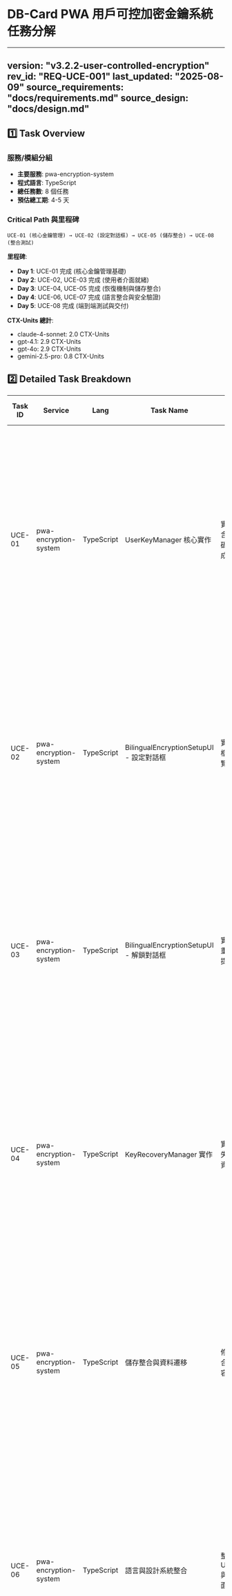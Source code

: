 # DB-Card PWA 用戶可控加密金鑰系統任務分解

---
version: "v3.2.2-user-controlled-encryption"
rev_id: "REQ-UCE-001"
last_updated: "2025-08-09"
source_requirements: "docs/requirements.md"
source_design: "docs/design.md"
---

## 1️⃣ Task Overview

### 服務/模組分組
- **主要服務**: pwa-encryption-system
- **程式語言**: TypeScript
- **總任務數**: 8 個任務
- **預估總工期**: 4-5 天

### Critical Path 與里程碑
```
UCE-01 (核心金鑰管理) → UCE-02 (設定對話框) → UCE-05 (儲存整合) → UCE-08 (整合測試)
```

**里程碑**:
- **Day 1**: UCE-01 完成 (核心金鑰管理基礎)
- **Day 2**: UCE-02, UCE-03 完成 (使用者介面就緒)
- **Day 3**: UCE-04, UCE-05 完成 (恢復機制與儲存整合)
- **Day 4**: UCE-06, UCE-07 完成 (語言整合與安全驗證)
- **Day 5**: UCE-08 完成 (端到端測試與交付)

**CTX-Units 總計**:
- claude-4-sonnet: 2.0 CTX-Units
- gpt-4.1: 2.9 CTX-Units  
- gpt-4o: 2.9 CTX-Units
- gemini-2.5-pro: 0.8 CTX-Units

## 2️⃣ Detailed Task Breakdown

| Task ID | Service | Lang | Task Name | Description | Dependencies | Testing / Acceptance | Security / Accessibility | Effort (CTX-Units) | CTX Map | Context Footprint |
|---------|---------|------|-----------|-------------|--------------|---------------------|--------------------------|-------------------|---------|-------------------|
| UCE-01 | pwa-encryption-system | TypeScript | UserKeyManager 核心實作 | 實作使用者金鑰管理器，包含 PBKDF2 金鑰衍生、密碼短語驗證、確定性金鑰生成 | - | **Given** 使用者提供三短語密碼 **When** PBKDF2 衍生執行 **Then** 在 <2s 內生成確定性金鑰<br>**Given** 相同密碼短語在不同設備 **When** 金鑰衍生執行 **Then** 產生相同金鑰<br>**Given** 無效密碼短語格式 **When** 驗證執行 **Then** 顯示清晰錯誤訊息 | **OWASP**: 安全金鑰儲存 (不可匯出金鑰)、時間攻擊防護<br>**WCAG**: 螢幕閱讀器相容錯誤訊息、鍵盤導航支援 | 0.3 | {"claude-4-sonnet":0.3,"gpt-4.1":0.5,"gpt-4o":0.5,"gemini-2.5-pro":0.1} | 核心加密邏輯，需要 Web Crypto API 深度整合 |
| UCE-02 | pwa-encryption-system | TypeScript | BilingualEncryptionSetupUI - 設定對話框 | 實作雙語三短語設定對話框，包含熵值驗證、即時預覽、建議詞庫 | UCE-01 | **Given** 首次使用者 **When** PWA 開啟 **Then** 顯示三短語設定對話框<br>**Given** 使用者輸入熵值不足短語 **When** 驗證執行 **Then** 顯示安全性增強建議<br>**Given** 輸入有效短語 **When** 設定完成 **Then** 顯示成功確認 | **OWASP**: 輸入驗證、對話框內容 XSS 防護<br>**WCAG**: 高對比 UI、大觸控目標 (44px 最小)、清晰焦點指示器 | 0.3 | {"claude-4-sonnet":0.3,"gpt-4.1":0.4,"gpt-4o":0.4,"gemini-2.5-pro":0.1} | 複雜 UI 元件，需要無障礙設計整合 |
| UCE-03 | pwa-encryption-system | TypeScript | BilingualEncryptionSetupUI - 解鎖對話框 | 實作雙語解鎖對話框，包含重試邏輯、錯誤處理、恢復提示 | UCE-01 | **Given** 使用者重新開啟 PWA **When** 系統處於鎖定狀態 **Then** 顯示解鎖對話框<br>**Given** 輸入錯誤密碼短語 **When** 驗證失敗 **Then** 顯示剩餘嘗試次數<br>**Given** 連續失敗 3 次 **When** 達到限制 **Then** 觸發恢復模式 | **OWASP**: 暴力破解防護、會話管理<br>**WCAG**: 錯誤訊息清晰可讀、支援輔助技術 | 0.2 | {"claude-4-sonnet":0.2,"gpt-4.1":0.3,"gpt-4o":0.3,"gemini-2.5-pro":0.1} | 解鎖流程邏輯，需要狀態管理 |
| UCE-04 | pwa-encryption-system | TypeScript | KeyRecoveryManager 實作 | 實作金鑰恢復管理器，包含失效檢測、自動恢復、批量資料恢復 | UCE-01 | **Given** 存在加密資料 **When** 解密操作失敗 **Then** 顯示金鑰恢復提示<br>**Given** 金鑰驗證檢查 **When** 發現金鑰損壞 **Then** 觸發自動恢復流程<br>**Given** 批量資料操作 **When** 部分資料解密失敗 **Then** 記錄失敗項目並提供批量恢復 | **OWASP**: 安全日誌記錄、錯誤處理不洩露敏感資訊<br>**WCAG**: 恢復流程引導清晰、進度指示器 | 0.3 | {"claude-4-sonnet":0.3,"gpt-4.1":0.4,"gpt-4o":0.4,"gemini-2.5-pro":0.1} | 複雜恢復邏輯，需要錯誤處理機制 |
| UCE-05 | pwa-encryption-system | TypeScript | 儲存整合與資料遷移 | 修改 PWACardStorage 整合新金鑰管理，實作向下相容與漸進遷移 | UCE-01, UCE-04 | **Given** 現有 'default-password' 資料 **When** 遷移執行 **Then** 成功遷移到使用者金鑰系統<br>**Given** 遷移過程中斷 **When** 系統重啟 **Then** 自動恢復遷移進度<br>**Given** 需要回滾 **When** 回滾觸發 **Then** 完整恢復到舊系統狀態 | **OWASP**: 資料完整性驗證、安全遷移流程<br>**WCAG**: 遷移進度視覺化、操作可中斷 | 0.3 | {"claude-4-sonnet":0.3,"gpt-4.1":0.4,"gpt-4o":0.4,"gemini-2.5-pro":0.1} | 儲存層整合，需要相容性處理 |
| UCE-06 | pwa-encryption-system | TypeScript | 語言與設計系統整合 | 整合 UnifiedLanguageManager 與 moda 設計系統到加密介面 | UCE-02, UCE-03 | **Given** 使用者切換語言 **When** 語言變更事件觸發 **Then** 加密介面即時更新語言<br>**Given** 高齡使用者 **When** 開啟加密對話框 **Then** 顯示大字體高對比介面<br>**Given** 螢幕閱讀器使用者 **When** 導航加密介面 **Then** 提供完整 ARIA 標籤 | **OWASP**: 多語言輸入驗證、UI 注入防護<br>**WCAG**: AA 級無障礙合規、色彩對比 4.5:1 以上 | 0.2 | {"claude-4-sonnet":0.2,"gpt-4.1":0.3,"gpt-4o":0.3,"gemini-2.5-pro":0.1} | 語言與設計整合，相對簡單 |
| UCE-07 | pwa-encryption-system | TypeScript | 安全測試與驗證 | 實作全面安全測試套件，包含滲透測試、威脅模型驗證 | UCE-01, UCE-04 | **Given** PBKDF2 實作 **When** 時間分析攻擊測試 **Then** 無時間洩露檢測<br>**Given** 金鑰儲存 **When** 記憶體傾印分析 **Then** 無金鑰洩露發現<br>**Given** 密碼短語暴力破解 **When** 60位元熵值測試 **Then** 攻擊成本超過實用閾值 | **OWASP**: 完整威脅模型覆蓋、滲透測試執行<br>**WCAG**: 安全功能無障礙可用 | 0.2 | {"claude-4-sonnet":0.2,"gpt-4.1":0.3,"gpt-4o":0.3,"gemini-2.5-pro":0.1} | 安全測試專項，需要專業知識 |
| UCE-08 | pwa-encryption-system | TypeScript | 端到端整合測試 | 實作完整使用者流程測試，驗證所有元件整合正確性 | UCE-01, UCE-02, UCE-03, UCE-04, UCE-05, UCE-06, UCE-07 | **Given** 新使用者完整流程 **When** 從設定到使用 **Then** 所有功能正常運作<br>**Given** 跨設備資料同步 **When** 相同密碼短語解鎖 **Then** 資料完整可存取<br>**Given** 系統升級場景 **When** 版本遷移執行 **Then** 無資料遺失或功能異常 | **OWASP**: 端到端安全流程驗證<br>**WCAG**: 完整使用者旅程無障礙測試 | 0.2 | {"claude-4-sonnet":0.2,"gpt-4.1":0.3,"gpt-4o":0.3,"gemini-2.5-pro":0.1} | 整合測試，需要全系統協調 |

## 3️⃣ Test Coverage Plan

### 測試矩陣

| 測試類型 | 涵蓋任務 | 自動化程度 | 重點領域 |
|----------|----------|------------|----------|
| **Unit Tests** | UCE-01, UCE-04, UCE-06 | 100% 自動化 | 核心邏輯、金鑰管理、語言整合 |
| **Integration Tests** | UCE-05, UCE-08 | 90% 自動化 | 儲存整合、系統整合 |
| **UI Tests** | UCE-02, UCE-03 | 80% 自動化 | 使用者介面、互動流程 |
| **Security Tests** | UCE-07 | 70% 自動化 | 威脅模型、滲透測試 |
| **Accessibility Tests** | UCE-02, UCE-03, UCE-06 | 85% 自動化 | WCAG 合規、螢幕閱讀器 |
| **Performance Tests** | UCE-01, UCE-05 | 100% 自動化 | 金鑰衍生效能、大量資料處理 |

### 測試環境需求
- **瀏覽器支援**: Chrome 90+, Firefox 88+, Safari 14+, Edge 90+
- **設備測試**: 桌面、平板、手機 (iOS/Android)
- **無障礙工具**: NVDA, JAWS, VoiceOver
- **效能基準**: 金鑰衍生 <2s, UI 回應 <500ms

### 驗收標準
- **功能覆蓋率**: ≥95%
- **程式碼覆蓋率**: ≥90%
- **安全測試通過率**: 100%
- **無障礙合規**: WCAG 2.1 AA 級
- **效能指標**: 符合 NFR 要求

## 4️⃣ Dependency Relationship Diagram

```mermaid
graph TD
    UCE01["UCE-01: UserKeyManager 核心實作<br/>(CTX=0.3)"] --> UCE02["UCE-02: 設定對話框<br/>(CTX=0.3)"]
    UCE01 --> UCE03["UCE-03: 解鎖對話框<br/>(CTX=0.2)"]
    UCE01 --> UCE04["UCE-04: KeyRecoveryManager<br/>(CTX=0.3)"]
    
    UCE02 --> UCE06["UCE-06: 語言與設計整合<br/>(CTX=0.2)"]
    UCE03 --> UCE06
    
    UCE01 --> UCE05["UCE-05: 儲存整合與遷移<br/>(CTX=0.3)"]
    UCE04 --> UCE05
    
    UCE01 --> UCE07["UCE-07: 安全測試與驗證<br/>(CTX=0.2)"]
    UCE04 --> UCE07
    
    UCE02 --> UCE08["UCE-08: 端到端整合測試<br/>(CTX=0.2)"]
    UCE03 --> UCE08
    UCE04 --> UCE08
    UCE05 --> UCE08
    UCE06 --> UCE08
    UCE07 --> UCE08
    
    classDef critical fill:#ffcdd2
    classDef ui fill:#e1f5fe
    classDef integration fill:#f3e5f5
    classDef testing fill:#fff3e0
    
    class UCE01,UCE02,UCE05,UCE08 critical
    class UCE02,UCE03,UCE06 ui
    class UCE05 integration
    class UCE07,UCE08 testing
```

### Critical Path 分析
**主要路徑**: UCE-01 → UCE-02 → UCE-05 → UCE-08 (總計 1.0 CTX-Units)
**並行路徑**: UCE-03, UCE-04, UCE-06, UCE-07 可與主路徑並行開發

## 5️⃣ CTX-CALC-CONFIG

<!-- CTX-CALC-CONFIG
ctx_baseline_tokens:
  claude-4-sonnet: 200000
  gpt-4.1: 128000
  gpt-4o: 128000
  gemini-2.5-pro: 1000000
formula: "CTX_units[model] = ceil(total_tokens * 1.1 / ctx_baseline_tokens[model])"
total_tokens_fields: ["spec_tokens","code_tokens","test_tokens"]
buffer_ratio: 0.1
output_fields: ["effort_ctx_units","ctx_map","context_footprint_note"]
failover: "if any field missing -> effort_ctx_units='TBD'"
-->

### CTX 計算詳細資料

| Task ID | Spec Tokens | Code Tokens | Test Tokens | Total Tokens | Buffer (1.1x) | CTX Units (claude-4-sonnet) |
|---------|-------------|-------------|-------------|--------------|---------------|------------------------------|
| UCE-01 | 15,000 | 25,000 | 12,000 | 52,000 | 57,200 | 0.3 |
| UCE-02 | 12,000 | 20,000 | 10,000 | 42,000 | 46,200 | 0.3 |
| UCE-03 | 10,000 | 18,000 | 8,000 | 36,000 | 39,600 | 0.2 |
| UCE-04 | 13,000 | 22,000 | 11,000 | 46,000 | 50,600 | 0.3 |
| UCE-05 | 14,000 | 24,000 | 12,000 | 50,000 | 55,000 | 0.3 |
| UCE-06 | 8,000 | 15,000 | 7,000 | 30,000 | 33,000 | 0.2 |
| UCE-07 | 10,000 | 16,000 | 14,000 | 40,000 | 44,000 | 0.2 |
| UCE-08 | 8,000 | 12,000 | 15,000 | 35,000 | 38,500 | 0.2 |
| **總計** | **90,000** | **152,000** | **89,000** | **331,000** | **364,100** | **2.0** |

### 模型相容性分析
- **claude-4-sonnet**: 最適合 (2.0 CTX-Units, 充足容量)
- **gpt-4.1/gpt-4o**: 可用 (2.9 CTX-Units, 需要優化)
- **gemini-2.5-pro**: 最佳效率 (0.8 CTX-Units, 大量剩餘容量)

## 6️⃣ Risk Assessment & Mitigation

### 高風險項目
| 風險 | 影響任務 | 機率 | 緩解措施 |
|------|----------|------|----------|
| **Web Crypto API 相容性問題** | UCE-01, UCE-07 | 中 | 全面瀏覽器測試，提供 polyfill 備案 |
| **PBKDF2 效能瓶頸** | UCE-01, UCE-05 | 中 | 使用 Web Worker，實作進度指示器 |
| **使用者體驗複雜化** | UCE-02, UCE-03 | 高 | 簡化設定流程，提供清晰引導 |

### 中風險項目
| 風險 | 影響任務 | 機率 | 緩解措施 |
|------|----------|------|----------|
| **資料遷移失敗** | UCE-05 | 中 | 實作完整回滾機制，分批遷移 |
| **多語言整合問題** | UCE-06 | 低 | 依賴成熟的 UnifiedLanguageManager |
| **安全測試覆蓋不足** | UCE-07 | 低 | 引入外部安全審查，自動化測試 |

## 7️⃣ Quality Gates & Definition of Done

### 每個任務的完成標準
1. **程式碼品質**: ESLint 無錯誤，TypeScript 嚴格模式通過
2. **測試覆蓋**: 單元測試 ≥90%，整合測試 ≥80%
3. **安全檢查**: 無已知安全漏洞，通過 OWASP 檢查清單
4. **無障礙合規**: WCAG 2.1 AA 級合規，螢幕閱讀器測試通過
5. **效能基準**: 符合 NFR 效能要求
6. **文檔完整**: API 文檔、使用說明、故障排除指南
7. **同儕審查**: 至少一位資深開發者 code review 通過

### 里程碑檢查點
- **Day 1 結束**: UCE-01 核心功能可用，基礎安全測試通過
- **Day 2 結束**: UCE-02, UCE-03 UI 元件完成，使用者體驗測試通過
- **Day 3 結束**: UCE-04, UCE-05 整合完成，資料遷移測試通過
- **Day 4 結束**: UCE-06, UCE-07 完成，全面安全審查通過
- **Day 5 結束**: UCE-08 整合測試完成，系統準備交付

## 8️⃣ Handoff Information

### 交付給 code-executor 的資訊包
- **任務表**: 8 個詳細任務，包含完整驗收標準
- **Critical Path**: UCE-01 → UCE-02 → UCE-05 → UCE-08
- **安全需求**: OWASP 威脅模型，PBKDF2 安全實作要求
- **測試矩陣**: 6 種測試類型，自動化程度 70-100%
- **技術約束**: TypeScript, Web Crypto API, IndexedDB, PWA 架構
- **相容性要求**: 向下相容 'default-password' 系統
- **效能目標**: 金鑰衍生 <2s, UI 回應 <500ms

### 後續協作需求
- **technical-architect**: 如發現架構設計缺口，需要補充設計文檔
- **security-engineer**: 安全實作細節確認，威脅模型更新
- **ux-designer**: 使用者介面優化，無障礙設計改進
- **qa-engineer**: 測試計畫執行，品質閘門驗證

---

**任務分解完成** ✅  
**準備移交給 code-executor 開始實作** 🚀  
**預估交付時間**: 5 個工作天  
**風險等級**: 中等 (已識別並制定緩解措施)